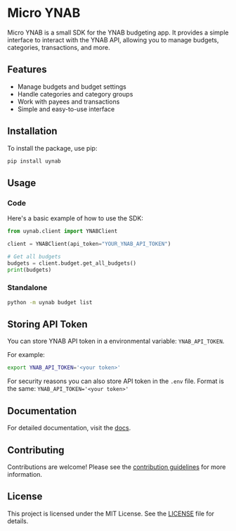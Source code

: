 # Micro YNAB

Micro YNAB is a small SDK for the YNAB budgeting app. It provides a simple interface to interact with the YNAB API, 
allowing you to manage budgets, categories, transactions, and more.

## Features

- Manage budgets and budget settings
- Handle categories and category groups
- Work with payees and transactions
- Simple and easy-to-use interface

## Installation

To install the package, use pip:

```sh
pip install uynab
```

## Usage

### Code

Here's a basic example of how to use the SDK:

```python
from uynab.client import YNABClient

client = YNABClient(api_token="YOUR_YNAB_API_TOKEN")

# Get all budgets
budgets = client.budget.get_all_budgets()
print(budgets)
```

### Standalone

```sh
python -m uynab budget list
```

## Storing API Token

You can store YNAB API token in a environmental variable: `YNAB_API_TOKEN`.

For example:

```bash
export YNAB_API_TOKEN='<your token>'
```

For security reasons you can also store API token in the `.env` file. Format is the 
same: `YNAB_API_TOKEN='<your token>'`

## Documentation

For detailed documentation, visit the [docs](https://ajwalkiewicz.github.io/uynab/).

## Contributing

Contributions are welcome! Please see the [contribution guidelines](https://ajwalkiewicz.github.io/uynab/contribution/) for more information.

## License

This project is licensed under the MIT License. See the [LICENSE](https://ajwalkiewicz.github.io/uynab/license/) file for details.
